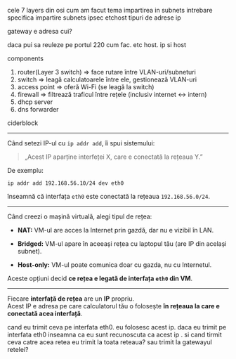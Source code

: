 
cele 7 layers din osi
cum am facut tema 
impartirea in subnets 
intrebare specifica impartire subnets
ipsec
etchost
tipuri de adrese ip



gateway e adresa cui?

daca pui sa reuleze pe portul 220 cum fac. etc host. ip si host



components
1. router(Layer 3 switch)  => face rutare între VLAN-uri/subneturi
2. switch => leagă calculatoarele între ele, gestionează VLAN-uri
3. access point => oferă Wi-Fi (se leagă la switch)
4. firewall => filtrează traficul între rețele (inclusiv internet ↔ intern)
5. dhcp server
6. dns forwarder

ciderblock





----


Când setezi IP-ul cu `ip addr add`, îi spui sistemului:

> „Acest IP aparține interfeței X, care e conectată la rețeaua Y.”

De exemplu:

`ip addr add 192.168.56.10/24 dev eth0`

înseamnă că interfața `eth0` este conectată la rețeaua `192.168.56.0/24`.



----


Când creezi o mașină virtuală, alegi tipul de rețea:

- **NAT:** VM-ul are acces la Internet prin gazdă, dar nu e vizibil în LAN.
    
- **Bridged:** VM-ul apare în aceeași rețea cu laptopul tău (are IP din același subnet).
    
- **Host-only:** VM-ul poate comunica doar cu gazda, nu cu Internetul.
    

Aceste opțiuni decid **ce rețea e legată de interfața `eth0` din VM**.

----



Fiecare **interfață de rețea** are un **IP** propriu.  
Acest IP e adresa pe care calculatorul tău o folosește **în rețeaua la care e conectată acea interfață**.




 
 cand eu trimit ceva pe interfata eth0. eu folosesc acest ip. daca eu trimit pe interfata eth0 inseamna ca eu sunt recunoscuta ca acest ip . si cand tirmit ceva catre acea retea eu trimit la toata reteaua? sau trimit la gatewayul retelei? 

